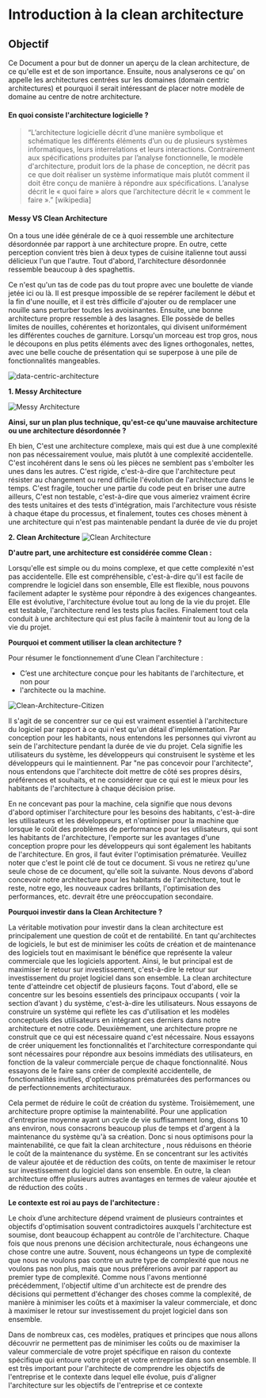 # Introduction à la clean architecture

## Objectif
Ce Document a pour but de donner un aperçu de la clean architecture, de ce qu'elle est et de son importance. Ensuite, nous analyserons ce qu’ on appelle les architectures centrées sur les domaines (domain centric architectures) et pourquoi il serait intéressant de placer notre modèle de domaine au centre de notre architecture.

#### En quoi consiste l'architecture logicielle ?
> “L’architecture logicielle décrit d’une manière symbolique et schématique les différents éléments d’un ou de plusieurs systèmes informatiques, leurs interrelations et leurs interactions. Contrairement aux spécifications produites par l’analyse fonctionnelle, le modèle d'architecture, produit lors de la phase de conception, ne décrit pas ce que doit réaliser un système informatique mais plutôt comment il doit être conçu de manière à répondre aux spécifications. L’analyse décrit le « quoi faire » alors que l’architecture décrit le « comment le faire ».”  [wikipedia]

#### Messy VS Clean Architecture

On a tous une idée générale de ce à quoi ressemble une architecture désordonnée par rapport à une architecture propre. En outre, cette perception convient très bien à deux types de cuisine italienne tout aussi délicieux l'un que l'autre. Tout d'abord, l'architecture désordonnée ressemble beaucoup à des spaghettis.

Ce n'est qu'un tas de code pas du tout propre avec une boulette de viande jetée ici ou là. Il est presque impossible de se repérer facilement le début et la fin d'une nouille, et il est très difficile d'ajouter ou de remplacer une nouille sans perturber toutes les avoisinantes. Ensuite, une bonne architecture propre ressemble à des lasagnes. Elle possède de belles limites de nouilles, cohérentes et horizontales, qui divisent uniformément les différentes couches de garniture. Lorsqu'un morceau est trop gros, nous le découpons en plus petits éléments avec des lignes orthogonales, nettes, avec une belle couche de présentation qui se superpose à une pile de fonctionnalités mangeables.

![data-centric-architecture](../img/data-centric-architecture.PNG)

**1. Messy Architecture**

![Messy Architecture](../img/spaghettis.PNG)

**Ainsi, sur un plan plus technique, qu'est-ce qu'une mauvaise architecture ou une architecture désordonnée ?**

Eh bien, C'est une architecture complexe, mais qui est due à une complexité non pas nécessairement voulue, mais plutôt à une complexité accidentelle. C'est incohérent dans le sens où les pièces ne semblent pas s'emboîter les unes dans les autres. C'est rigide, c'est-à-dire que l'architecture peut résister au changement ou rend difficile l'évolution de l'architecture dans le temps. C'est fragile, toucher une partie du code peut en briser une autre ailleurs, C'est non testable, c'est-à-dire que vous aimeriez vraiment écrire des tests unitaires et des tests d'intégration, mais l'architecture vous résiste à chaque étape du processus, et finalement, toutes ces choses mènent à une architecture qui n'est pas maintenable pendant la durée de vie du projet

**2. Clean Architecture**
![Clean Architecture](../img/lasagne.PNG)

**D'autre part, une architecture est considérée comme Clean :**

Lorsqu'elle est simple ou du moins complexe, et que cette complexité n'est pas accidentelle. Elle est compréhensible, c'est-à-dire qu'il est facile de comprendre le logiciel dans son ensemble, Elle est flexible, nous pouvons facilement adapter le système pour répondre à des exigences changeantes. Elle est évolutive, l'architecture évolue tout au long de la vie du projet. Elle est testable, l'architecture rend les tests plus faciles. Finalement tout cela conduit à une architecture qui est plus facile à maintenir tout au long de la vie du projet.

**Pourquoi et comment utiliser la clean architecture ?**

Pour résumer le fonctionnement d’une Clean l'architecture :

- C’est une architecture conçue pour les habitants de l'architecture, et non pour
- l'architecte ou la machine.

![Clean-Architecture-Citizen](../img/Clean-Architecture-Citizen.PNG)

Il s'agit de se concentrer sur ce qui est vraiment essentiel à l'architecture du logiciel par rapport à ce qui n'est qu'un détail d'implémentation. Par conception pour les habitants, nous entendons les personnes qui vivront au sein de l'architecture pendant la durée de vie du projet. Cela signifie les utilisateurs du système, les développeurs qui construisent le système et les développeurs qui le maintiennent. Par "ne pas concevoir pour l'architecte", nous entendons que l'architecte doit mettre de côté ses propres désirs, préférences et souhaits, et ne considérer que ce qui est le mieux pour les habitants de l'architecture à chaque décision prise.

En ne concevant pas pour la machine, cela signifie que nous devons d'abord optimiser l'architecture pour les besoins des habitants, c'est-à-dire les utilisateurs et les développeurs, et n'optimiser pour la machine que lorsque le coût des problèmes de performance pour les utilisateurs, qui sont les habitants de l'architecture, l'emporte sur les avantages d'une conception propre pour les développeurs qui sont également les habitants de l'architecture. En gros, il faut éviter l'optimisation prématurée. Veuillez noter que c'est le point clé de tout ce document. Si vous ne retirez qu'une seule chose de ce document, qu'elle soit la suivante. Nous devons d'abord concevoir notre architecture pour les habitants de l'architecture, tout le reste, notre ego, les nouveaux cadres brillants, l'optimisation des performances, etc. devrait être une préoccupation secondaire.


**Pourquoi investir dans la Clean Architecture ?**

La véritable motivation pour investir dans la clean architecture est principalement une question de coût et de rentabilité. En tant qu'architectes de logiciels, le but est de minimiser les coûts de création et de maintenance des logiciels tout en maximisant le bénéfice que représente la valeur commerciale que les logiciels apportent. Ainsi, le but principal est de maximiser le retour sur investissement, c'est-à-dire le retour sur investissement du projet logiciel dans son ensemble. La clean architecture tente d'atteindre cet objectif de plusieurs façons. Tout d'abord, elle se concentre sur les besoins essentiels des principaux occupants ( voir la section d’avant ) du système, c'est-à-dire les utilisateurs. Nous essayons de construire un système qui reflète les cas d'utilisation et les modèles conceptuels des utilisateurs en intégrant ces derniers dans notre architecture et notre code. Deuxièmement, une architecture propre ne construit que ce qui est nécessaire quand c'est nécessaire. Nous essayons de créer uniquement les fonctionnalités et l'architecture correspondante qui sont nécessaires pour répondre aux besoins immédiats des utilisateurs, en fonction de la valeur commerciale perçue de chaque fonctionnalité. Nous essayons de le faire sans créer de complexité accidentelle, de fonctionnalités inutiles, d'optimisations prématurées des performances ou de perfectionnements architecturaux.

Cela permet de réduire le coût de création du système. Troisièmement, une architecture propre optimise la maintenabilité. Pour une application d'entreprise moyenne ayant un cycle de vie suffisamment long, disons 10 ans environ, nous consacrons beaucoup plus de temps et d'argent à la maintenance du système qu'à sa création. Donc si nous optimisons pour la maintenabilité, ce que fait la clean architecture , nous réduisons en théorie le coût de la maintenance du système. En se concentrant sur les activités de valeur ajoutée et de réduction des coûts, on tente de maximiser le retour sur investissement du logiciel dans son ensemble. En outre, la clean architecture offre plusieurs autres avantages en termes de valeur ajoutée et de réduction des coûts .

**Le contexte est roi au pays de l'architecture :**

Le choix d’une architecture dépend vraiment de plusieurs contraintes et objectifs d'optimisation souvent contradictoires auxquels l'architecture est soumise, dont beaucoup échappent au contrôle de l'architecture. Chaque fois que nous prenons une décision architecturale, nous échangeons une chose contre une autre. Souvent, nous échangeons un type de complexité que nous ne voulons pas contre un autre type de complexité que nous ne voulons pas non plus, mais que nous préférerions avoir par rapport au premier type de complexité. Comme nous l'avons mentionné précédemment, l'objectif ultime d'un architecte est de prendre des décisions qui permettent d'échanger des choses comme la complexité, de manière à minimiser les coûts et à maximiser la valeur commerciale, et donc à maximiser le retour sur investissement du projet logiciel dans son ensemble.

Dans de nombreux cas, ces modèles, pratiques et principes que nous allons découvrir ne permettent pas de minimiser les coûts ou de maximiser la valeur commerciale de votre projet spécifique en raison du contexte spécifique qui entoure votre projet et votre entreprise dans son ensemble. Il est très important pour l'architecte de comprendre les objectifs de l'entreprise et le contexte dans lequel elle évolue, puis d'aligner l'architecture sur les objectifs de l'entreprise et ce contexte